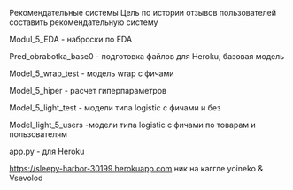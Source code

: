 Рекомендательные системы 
Цель по истории отзывов пользователей составить рекомендательную систему

Modul_5_EDA  - наброски по EDA

Pred_obrabotka_base0 - подготовка файлов для Heroku, базовая модель

Model_5_wrap_test  - модель wrap с фичами

Model_5_hiper - расчет гиперпараметров

Model_5_light_test  - модели типа logistic с фичами и без

Model_light_5_users -модели типа logistic с фичами по товарам и пользователям

app.py - для Heroku

https://sleepy-harbor-30199.herokuapp.com
ник на каггле yoineko & Vsevolod
